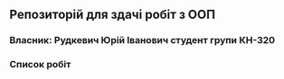 ## Репозиторій для здачі робіт з ООП
### Власник: Рудкевич Юрій Іванович студент групи КН-320
<h3 class="text-align:center">Cписок робіт</h3>